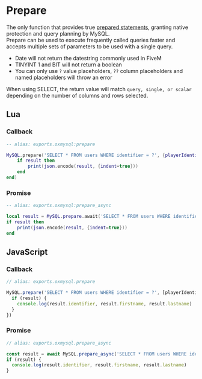# Prepare

The only function that provides true [prepared statements](https://github.com/sidorares/node-mysql2#using-prepared-statements), granting native protection and query planning by MySQL.  
Prepare can be used to execute frequently called queries faster and accepts multiple sets of parameters to be used with a single query.

- Date will not return the datestring commonly used in FiveM
- TINYINT 1 and BIT will not return a boolean
- You can only use `?` value placeholders, `??` column placeholders and named placeholders will throw an error

When using SELECT, the return value will match `query, single, or scalar` depending on the number of columns and rows selected.

## Lua

### Callback

```lua
-- alias: exports.oxmysql:prepare

MySQL.prepare('SELECT * FROM users WHERE identifier = ?', {playerIdentifier}, function(result)
    if result then
        print(json.encode(result, {indent=true}))
    end
end)
```

### Promise

```lua
-- alias: exports.oxmysql:prepare_async

local result = MySQL.prepare.await('SELECT * FROM users WHERE identifier = ?', {playerIdentifier})
if result then
    print(json.encode(result, {indent=true}))
end
```

## JavaScript

### Callback

```js
// alias: exports.oxmysql.prepare

MySQL.prepare('SELECT * FROM users WHERE identifier = ?', [playerIdentifier], (result) => {
  if (result) {
    console.log(result.identifier, result.firstname, result.lastname)
  }
})
```

### Promise

```js
// alias: exports.oxmysql.prepare_async

const result = await MySQL.prepare_async('SELECT * FROM users WHERE identifier = ?', [playerIdentifier])
if (result) {
  console.log(result.identifier, result.firstname, result.lastname)
}
```
